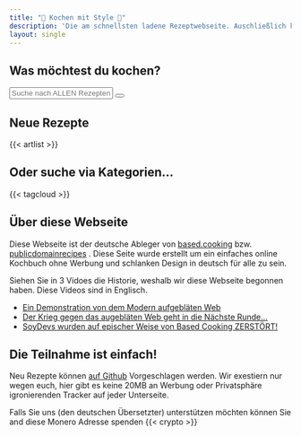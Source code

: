 ```yaml
---
title: "🍲 Kochen mit Style 🍳"
description: 'Die am schnellsten ladene Rezeptwebseite. Auschließlich kochen und keine Werbung.'
layout: single
---
```

## Was möchtest du kochen?
<div class="search js-only">
  <input type="text" id="search" placeholder="Suche nach ALLEN Rezepten...">
  <button id="clear-search">
    <svg xmlns="http://www.w3.org/2000/svg" class="ionicon" viewBox="0 0 512 512"><title>Backspace</title><path d="M135.19 390.14a28.79 28.79 0 0021.68 9.86h246.26A29 29 0 00432 371.13V140.87A29 29 0 00403.13 112H156.87a28.84 28.84 0 00-21.67 9.84v0L46.33 256l88.86 134.11z" fill="none" stroke="currentColor" stroke-linejoin="round" stroke-width="32"></path><path fill="none" stroke="currentColor" stroke-linecap="round" stroke-linejoin="round" stroke-width="32" d="M336.67 192.33L206.66 322.34M336.67 322.34L206.66 192.33M336.67 192.33L206.66 322.34M336.67 322.34L206.66 192.33"></path></svg>
  </button>
</div>

<script>
// @license magnet:?xt=urn:btih:5ac446d35272cc2e4e85e4325b146d0b7ca8f50c&dn=unlicense.txt Unlicense

document.addEventListener("DOMContentLoaded", () => {
  for (e of document.getElementsByClassName("js-only")) {
    e.classList.remove("js-only");
  }

  const recipes = document.querySelectorAll("#artlist li");
  const search = document.getElementById("search");
  const oldheading = document.getElementById("newest-recipes");
  const clearSearch = document.getElementById("clear-search");
  const artlist = document.getElementById("artlist");

  search.addEventListener("input", () => {
    // grab search input value
    const searchText = search.value.toLowerCase().trim().normalize('NFD').replace(/\p{Diacritic}/gu, "");
    const searchTerms = searchText.split(" ");
    const hasFilter = searchText.length > 0;

    artlist.classList.toggle("list-searched", hasFilter);
    oldheading.classList.toggle("hidden", hasFilter);

    // for each recipe hide all but matched
    recipes.forEach(recipe => {
      const searchString = `${recipe.textContent} ${recipe.dataset.tags}`.toLowerCase().normalize('NFD').replace(/\p{Diacritic}/gu, "");
      const isMatch = searchTerms.every(term => searchString.includes(term));

      recipe.hidden = !isMatch;
      recipe.classList.toggle("matched-recipe", hasFilter && isMatch);
    })
  })

  clearSearch.addEventListener("click", () => {
    search.value = "";
    recipes.forEach(recipe => {
      recipe.hidden = false;
      recipe.classList.remove("matched-recipe");
    })

    artlist.classList.remove("list-searched");
    oldheading.classList.remove("hidden");
  })
})
// @license-end
</script>

## Neue Rezepte

{{< artlist >}}

## Oder suche via Kategorien...

{{< tagcloud >}}

## Über diese Webseite
Diese Webseite ist der deutsche Ableger von <a href="https://based.cooking/">based.cooking</a> bzw. [publicdomainrecipes](https://publicdomainrecipes.com/) . Diese Seite wurde erstellt um ein einfaches online Kochbuch ohne Werbung und schlanken Design in deutsch für alle zu sein.  

Siehen Sie in 3 Vidoes die Historie, weshalb wir diese Webseite begonnen haben.
Diese Videos sind in Englisch.

- [Ein Demonstration von dem Modern aufgebläten Web](https://odysee.com/@Luke:7/a-demonstration-of-modern-web-bloat:f)
- [Der Krieg gegen das augebläten Web geht in die Nächste Runde...](https://odysee.com/@Luke:7/the-war-against-web-bloat-continues...:a)
- [SoyDevs wurden auf epischer Weise von Based Cooking ZERSTÖRT!](https://odysee.com/@Luke:7/soydevs-destroyed-epic-style-by-based:6)

## Die Teilnahme ist einfach!

Neu Rezepte können [auf Github](https://github.com/develcooking/kochenmit.style) Vorgeschlagen werden.
Wir exestiern nur wegen euch, hier gibt es keine 20MB an Werbung oder Privatsphäre igronierenden Tracker auf jeder Unterseite.

Falls Sie uns (den deutschen Übersetzter) unterstützen möchten können Sie and diese Monero Adresse spenden
{{< crypto >}}

